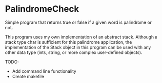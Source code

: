 # PalindromeCheck
Simple program that returns true or false if a given word is palindrome or not.

This program uses my own implementation of an abstract stack. Although a stack type char is sufficient 
for this palindrome application, the implementation of the Stack object in this program can be used
with any other data type (ints, string, or more complex user-defined objects).

TODO:
- Add command line functionality
- Create makefile
